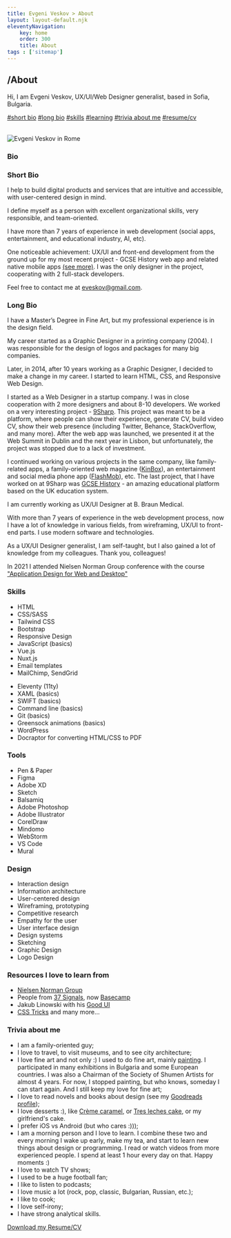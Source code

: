 ```yaml
---
title: Evgeni Veskov > About
layout: layout-default.njk
eleventyNavigation:
    key: home
    order: 300
    title: About
tags : ['sitemap']
---
```


<section class="e-section__main">
    <div class="e-content-holder e-content__center">
        <div class="e-content__text-holder e-intro">
            <h2 class="e-page-title">/About</h2>
            <p>Hi, I am Evgeni Veskov, UX/UI/Web Designer generalist, based in Sofia, Bulgaria.</p>
            <div class="e-anchors-holder">
                <a href="#short-bio">#short bio</a>
                <a href="#long-bio">#long bio</a>
                <a href="#skills">#skills</a>
                <a href="#learning-resources">#learning</a>
                <a href="#trivia">#trivia about me</a>
                <a href="#resume">#resume/cv</a>
            </div>
        </div>
    </div>
    <div class="e-content-holder e-content__center" style="margin-top:2rem;">
        <div class="e-content__photo-holder">
            <img src="/assets/img/evgeni-veskov-890x650.jpg" alt="Evgeni Veskov in Rome">
        </div>
        <div class="e-content__text-holder">
            <h3 class="e-section-title">Bio</h3>
            <h3 id="short-bio">Short Bio</h3>
            <p>I help to build digital products and services that are intuitive and accessible, with user-centered design in mind.</p>
            <p>I define myself as a person with excellent organizational skills, very responsible, and team-oriented.</p>
            <p>I have more than 7 years of experience in web development (social apps, entertainment, and educational industry, AI, etc).</p>
            <p>One noticeable achievement: UX/UI and front-end development from the ground up for my most recent project - GCSE History web app and related native mobile apps <a href="/projects/gcse-history" class="e-link">(see more)</a>. I was the only designer in the project, cooperating with 2 full-stack developers.</p>
            <p>Feel free to contact me at <a href="mailto:eveskov@gmail.com" class="e-link">eveskov@gmail.com</a>.</p>
        </div>
        <div class="e-content__text-holder">
            <h3 id="long-bio">Long Bio</h3>
            <p>I have a Master’s Degree in Fine Art, but my professional experience is in the design field.</p>
            <p>My career started as a Graphic Designer in a printing company (2004). I was responsible for the design of logos and packages for many big companies.</p>
            <p>Later, in 2014, after 10 years working as a Graphic Designer, I decided to make a change in my career. I started to learn HTML, CSS, and Responsive Web Design.</p>
            <p>I started as a Web Designer in a startup company. I was in close cooperation with 2 more designers and about 8-10 developers. We worked on a very interesting project - <a href="/projects/9sharp" class="e-link">9Sharp</a>. This project was meant to be a platform, where people can show their experience, generate CV, build video CV, show their web presence (including Twitter, Behance, StackOverflow, and many more). After the web app was launched, we presented it at the Web Summit in Dublin and the next year in Lisbon, but unfortunately, the project was stopped due to a lack of investment.</p>
            <p>I continued working on various projects in the same company, like family-related apps, a family-oriented web magazine (<a href="https://kinbox.com" target="_blank" class="e-link">KinBox</a>), an entertainment and social media phone app (<a href="/projects/flashmob" class="e-link">FlashMob</a>), etc. The last project, that I have worked on at 9Sharp was <a href="https://app.gcsehistory.com" target="_blank" class="e-link">GCSE History</a> - an amazing educational platform based on the UK education system.</p>
            <p>I am currently working as UX/UI Designer at B. Braun Medical.</p>
            <p>With more than 7 years of experience in the web development process, now I have a lot of knowledge in various fields, from wireframing, UX/UI to front-end parts. I use modern software and technologies.</p>
            <p>As a UX/UI Designer generalist, I am self-taught, but I also gained a lot of knowledge from my colleagues. Thank you, colleagues!</p>
            <p>In 2021 I attended Nielsen Norman Group conference with the course <a href="https://www.nngroup.com/courses/application-ux/" target="_blank" title="Application Design for Web and Desktop" class="e-link">"Application Design for Web and Desktop"</a></p>
        </div>
        <div class="e-content__text-holder">
            <h3 id="skills" class="e-section-title">Skills</h3>
            <div class="e-about-skills-holder">
                <ul>
                    <li>HTML</li>
                    <li>CSS/SASS</li>
                    <li>Tailwind CSS</li>
                    <li>Bootstrap</li>
                    <li>Responsive Design</li>
                    <li>JavaScript (basics)</li>
                    <li>Vue.js</li>
                    <li>Nuxt.js</li>
                    <li>Email templates</li>
                    <li>MailChimp, SendGrid</li>
                </ul>
                <ul>
                    <li>Eleventy (11ty)</li>
                    <li>XAML (basics)</li>
                    <li>SWIFT (basics)</li>
                    <li>Command line (basics)</li>
                    <li>Git (basics)</li>
                    <li>Greensock animations (basics)</li>
                    <li>WordPress</li>
                    <li>Docraptor for converting HTML/CSS to PDF</li>
                </ul>
            </div>
        </div>
        <div class="e-content__text-holder">
            <div class="e-about-skills-holder">
                <div>
                    <h3 class="e-section-title">Tools</h3>
                    <ul>
                        <li>Pen & Paper</li>
                        <li>Figma</li>
                        <li>Adobe XD</li>
                        <li>Sketch</li>
                        <li>Balsamiq</li>
                        <li>Adobe Photoshop</li>
                        <li>Adobe Illustrator</li>
                        <li>CorelDraw</li>
                        <li>Mindomo</li>
                        <li>WebStorm</li>
                        <li>VS Code</li>
                        <li>Mural</li>
                    </ul>
                </div>
                <div>
                    <h3 class="e-section-title">Design</h3>
                    <ul>
                        <li>Interaction design</li>
                        <li>Information architecture</li>
                        <li>User-centered design</li>
                        <li>Wireframing, prototyping</li>
                        <li>Competitive research</li>
                        <li>Empathy for the user</li>
                        <li>User interface design</li>
                        <li>Design systems</li>
                        <li>Sketching</li>
                        <li>Graphic Design</li>
                        <li>Logo Design</li>
                    </ul>
                </div>
            </div>
        </div>
        <div class="e-content__text-holder">
            <div class="e-section-separator-line"></div>
            <h3 id="learning-resources" class="e-section-title">Resources I love to learn from</h3>
            <ul>
                <li><a href="https://www.nngroup.com/" target="_blank" class="e-link">Nielsen Norman Group</a></li>
                <li>People from <a href="https://37signals.com/" target="_blank" class="e-link">37 Signals</a>, now <a href="https://basecamp.com/" target="_blank" class="e-link">Basecamp</a></li>
                <li>Jakub Linowski with his <a href="https://goodui.org/" target="_blank" class="e-link">Good UI</a></li>
                <li><a href="https://css-tricks.com/" target="_blank" class="e-link">CSS Tricks</a> and many more...</li>
            </ul>
        </div>
        <div class="e-content__text-holder">
            <div class="e-section-separator-line"></div>
            <h3 id="trivia" class="e-section-title">Trivia about me</h3>
            <ul>
                <li>I am a family-oriented guy;</li>
                <li>I love to travel, to visit museums, and to see city architecture;</li>
                <li>I love fine art and not only :) I used to do fine art, mainly <a href="https://eveskov.wordpress.com/" target="_blank" class="e-link">painting</a>. I participated in many exhibitions in Bulgaria and some European countries. I was also a Chairman of the Society of Shumen Artists for almost 4 years. For now, I stopped painting, but who knows, someday I can start again. And I still keep my love for fine art;</li>
                <li>I love to read novels and books about design (see my <a href="https://www.goodreads.com/user/show/4249869-evgeni-veskov" target="_blank" class="e-link">Goodreads profile</a>);</li>
                <li>I love desserts :), like <a href="https://en.wikipedia.org/wiki/Cr%C3%A8me_caramel" target="_blank" class="e-link">Crème caramel</a>, or <a href="https://en.wikipedia.org/wiki/Tres_leches_cake" target="_blank" class="e-link">Tres leches cake</a>, or my girlfriend's cake.</li>
                <li>I prefer iOS vs Android (but who cares :)));</li>
                <li>I am a morning person and I love to learn. I combine these two and every morning I wake up early, make my tea, and start to learn new things about design or programming. I read or watch videos from more experienced people. I spend at least 1 hour every day on that. Happy moments :)</li>
                <li>I love to watch TV shows;</li>
                <li>I used to be a huge football fan;</li>
                <li>I like to listen to podcasts;</li>
                <li>I love music a lot (rock, pop, classic, Bulgarian, Russian, etc.);</li>
                <li>I like to cook;</li>
                <li>I love self-irony;</li>
                <li>I have strong analytical skills.</li>
            </ul>
        </div>
        <div class="e-content__text-holder">
            <div class="e-section-separator-line"></div>
            <a id="resume" href="/assets/CV_Evgeni_Veskov_Nikolov.pdf" target="_blank" download class="e-link">Download my Resume/CV</a>
        </div>
    </div>
</section>
